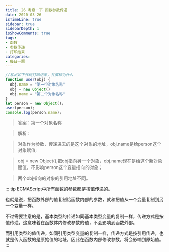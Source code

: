 ```yaml
---
title: 26 考察一下 函数参数传递
date: 2020-03-26
isTimeLine: true
sidebar: true
sidebarDepth: 1
isShowComments: true
tags:
- 函数 
- 参数传递 
- 打印结果
categories:
- 每日一题
---
```



```js
//写出如下代码打印结果，并解释为什么
function user(obj) {
  obj.name = "第一个对象名称"
  obj = new Object()
  obj.name = "第二个对象名称"
}
let person = new Object();
user(person);
console.log(person.name);
```

> 答案：第一个对象名称

> 解析：

> 对象作为参数，传递进去的是这个对象的地址，obj.name是给person这个对象赋值;<br>

> obj = new Object(),把obj指向另一个对象，obj.name现在是给这个新对象赋值，不影响person这个变量指向的对象；<br>

> 两个obj指向的对象的引用地址不同。

::: tip
ECMAScript中所有函数的参数都是按值传递的。<br>

也就是说，把函数外部的值复制给函数内部的参数，就和把值从一个变量复制到另一个变量一样。<br>

不过需要注意的是，基本类型的传递如同基本类型变量的复制一样，传递方式是按值传递，这意味着在函数体内修改参数的值，不会影响到函数外部。<br>

而引用类型的值传递，如同引用类型变量的复制一样，传递方式是按引用传递，也就是传入函数的是原始值的地址，因此在函数内部修改参数，将会影响到原始值。
:::